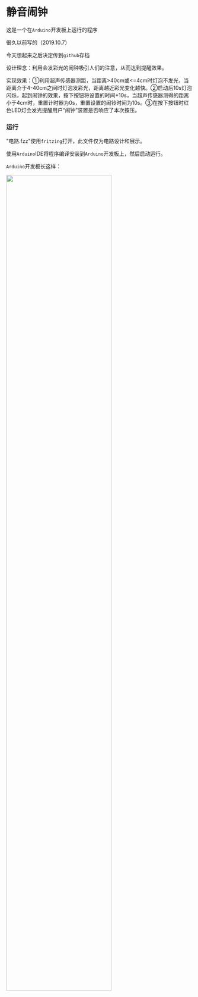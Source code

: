 # 静音闹钟

这是一个在`Arduino`开发板上运行的程序

很久以前写的（2019.10.7）

今天想起来之后决定传到`github`存档

设计理念：利用会发彩光的闹钟吸引人们的注意，从而达到提醒效果。

实现效果：①利用超声传感器测距，当距离>40cm或<=4cm时灯泡不发光，当距离介于4-40cm之间时灯泡发彩光，距离越近彩光变化越快。②启动后10s灯泡闪烁，起到闹钟的效果，按下按钮将设置的时间+10s，当超声传感器测得的距离小于4cm时，重置计时器为0s，重置设置的闹铃时间为10s。③在按下按钮时红色LED灯会发光提醒用户“闹钟”装置是否响应了本次按压。

### 运行

"电路.fzz"使用`fritzing`打开，此文件仅为电路设计和展示。

使用`Arduino`IDE将程序编译安装到`Arduino`开发板上，然后启动运行。

`Arduino`开发板长这样：

<img src="demo_board.jpg" width="75%;">
